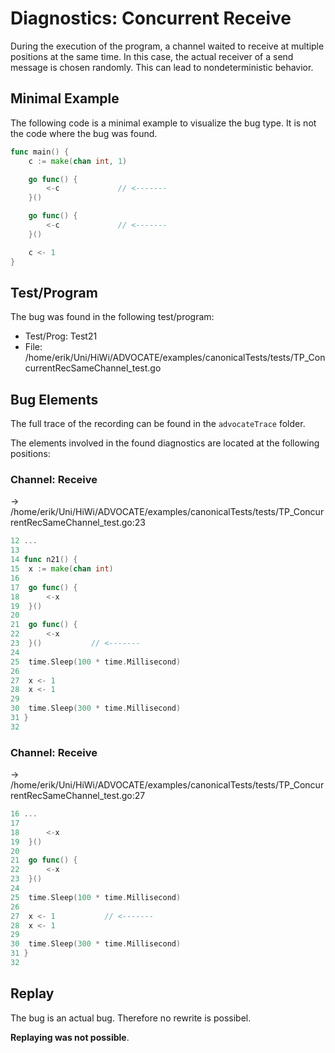 # Diagnostics: Concurrent Receive

During the execution of the program, a channel waited to receive at multiple positions at the same time.
In this case, the actual receiver of a send message is chosen randomly.
This can lead to nondeterministic behavior.

## Minimal Example
The following code is a minimal example to visualize the bug type. It is not the code where the bug was found.

```go
func main() {
    c := make(chan int, 1)

    go func() {
        <-c             // <-------
    }()

    go func() {
        <-c             // <-------
    }()

    c <- 1
}
```

## Test/Program
The bug was found in the following test/program:

- Test/Prog:  Test21
- File:  /home/erik/Uni/HiWi/ADVOCATE/examples/canonicalTests/tests/TP_ConcurrentRecSameChannel_test.go

## Bug Elements
The full trace of the recording can be found in the `advocateTrace` folder.

The elements involved in the found diagnostics are located at the following positions:

###  Channel: Receive
-> /home/erik/Uni/HiWi/ADVOCATE/examples/canonicalTests/tests/TP_ConcurrentRecSameChannel_test.go:23
```go
12 ...
13 
14 func n21() {
15 	x := make(chan int)
16 
17 	go func() {
18 		<-x
19 	}()
20 
21 	go func() {
22 		<-x
23 	}()           // <-------
24 
25 	time.Sleep(100 * time.Millisecond)
26 
27 	x <- 1
28 	x <- 1
29 
30 	time.Sleep(300 * time.Millisecond)
31 }
32 
```


###  Channel: Receive
-> /home/erik/Uni/HiWi/ADVOCATE/examples/canonicalTests/tests/TP_ConcurrentRecSameChannel_test.go:27
```go
16 ...
17 
18 		<-x
19 	}()
20 
21 	go func() {
22 		<-x
23 	}()
24 
25 	time.Sleep(100 * time.Millisecond)
26 
27 	x <- 1           // <-------
28 	x <- 1
29 
30 	time.Sleep(300 * time.Millisecond)
31 }
32 
```


## Replay
The bug is an actual bug. Therefore no rewrite is possibel.

**Replaying was not possible**.


